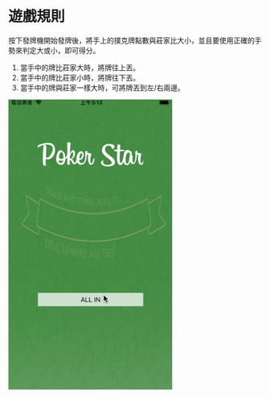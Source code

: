 #  遊戲規則
按下發牌機開始發牌後，將手上的撲克牌點數與莊家比大小，並且要使用正確的手勢來判定大或小，即可得分。
1. 當手中的牌比莊家大時，將牌往上丟。
2. 當手中的牌比莊家小時，將牌往下丟。
3. 當手中的牌與莊家一樣大時，可將牌丟到左/右兩邊。

![poker.gif](poker.gif)
